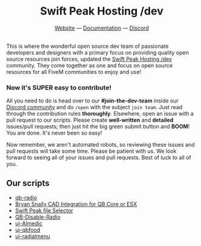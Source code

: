<h1 align="center">
  Swift Peak Hosting /dev
</h1>
<div align="center">
  <a href="https://swiftdev.swiftpeakhosting.co.uk" target="_blank">Website</a> —
  <a href="https://swift-peak-hosting-dev.gitbook.io/swift-peak-hosting-dev-docs" target="_blank">Documentation</a> —
  <a href="https://discord.com/24kRGtkeHq" target="_blank">Discord</a>
</div>

<br>

This is where the wonderful open source dev team of passionate developers and designers with a primary focus on providing quality open source resources join forces, updated the [Swift Peak Hosting /dev](https://discord.com/24kRGtkeHq) community. They come together as one and focus on open source resources for all FiveM communities to enjoy and use!

### Now it's SUPER easy to contribute!
All you need to do is head over to our **#join-the-dev-team** inside our [Discord community](https://discord.com/24kRGtkeHq) and do `/open` with the subject `join team`. Just read through the contribution rules **thoroughly**. Elsewhere, open an issue with a pull request to our scripts. Please create **well-written** and **detailed** issues/pull requests; then just hit the big green submit button and **BOOM**! You are done. It's never been so easy!

Now remember, we aren't automated robots, so reviewing these issues and pull requests will take some time. Please be patient with us. We look forward to seeing all of your issues and pull requests. Best of luck to all of you.

## Our scripts
- [qb-radio](https://github.com/Swift-peak-hosting-dev/qb-radio)
- [Bryan Snaily CAD Integration for QB Core or ESX](https://github.com/Swift-peak-hosting-dev/Swift-Development-Integrations-v3/tree/main/Bryan-Snaily-CAD-Integration-main)
- [Swift Peak file Selector](https://github.com/Swift-peak-hosting-dev/Swift-Development-Integrations-v3/tree/main/Swift%20Peak%20file%20Selector)
- [QB-Disable-Radio](https://github.com/Swift-peak-hosting-dev/unscalable-YT-SCRIPTS/tree/main/QB-Disable-Radio-main)
- [uj-AImedic](https://github.com/Swift-peak-hosting-dev/unscalable-YT-SCRIPTS/tree/main/uj-aimedic-main)
- [uj-qbfood](https://github.com/Swift-peak-hosting-dev/unscalable-YT-SCRIPTS/tree/main/uj-qbfood-main)
- [uj-radialmenu](https://github.com/Swift-peak-hosting-dev/unscalable-YT-SCRIPTS/tree/main/uj-radialmenu-main)

